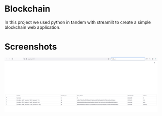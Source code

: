 # Blockchain
In this project we used python in tandem with streamlit to create a simple blockchain web application.
# Screenshots
![Alt text](/ScreenShots/Blockchain.png "Blockchain")
